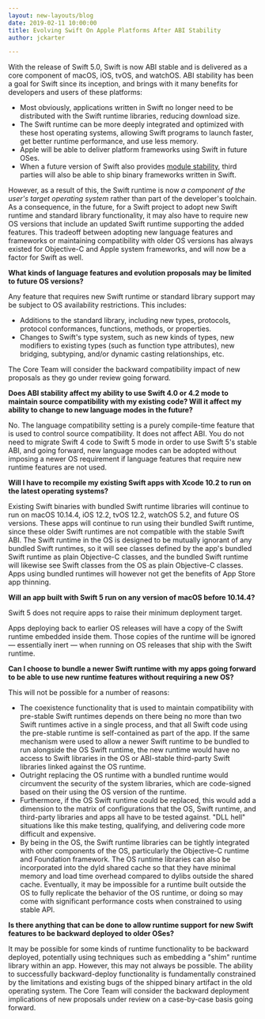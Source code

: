 ```yaml
---
layout: new-layouts/blog
date: 2019-02-11 10:00:00
title: Evolving Swift On Apple Platforms After ABI Stability
author: jckarter

---
```


With the release of Swift 5.0, Swift is now ABI stable and is delivered as a core component of macOS, iOS, tvOS, and watchOS. ABI stability has been a goal for Swift since its inception, and brings with it many benefits for developers and users of these platforms:

* Most obviously, applications written in Swift no longer need to be distributed with the Swift runtime libraries, reducing download size.
* The Swift runtime can be more deeply integrated and optimized with these host operating systems, allowing Swift programs to launch faster, get better runtime performance, and use less memory.
* Apple will be able to deliver platform frameworks using Swift in future OSes.
* When a future version of Swift also provides [module stability](/blog/abi-stability-and-more/#module-stability), third parties will also be able to ship binary frameworks written in Swift.

However, as a result of this, the Swift runtime is now *a component of the user's target operating system* rather than part of the developer's toolchain. As a consequence, in the future, for a Swift project to adopt new Swift runtime and standard library functionality, it may also have to require new OS versions that include an updated Swift runtime supporting the added features. This tradeoff between adopting new language features and frameworks or maintaining compatibility with older OS versions has always existed for Objective-C and Apple system frameworks, and will now be a factor for Swift as well.

**What kinds of language features and evolution proposals may be limited to future OS versions?**

Any feature that requires new Swift runtime or standard library support may be subject to OS availability restrictions. This includes:

* Additions to the standard library, including new types, protocols, protocol conformances, functions, methods, or properties.
* Changes to Swift's type system, such as new kinds of types, new modifiers to existing types (such as function type attributes), new bridging, subtyping, and/or dynamic casting relationships, etc.

The Core Team will consider the backward compatibility impact of new proposals as they go under review going forward.

**Does ABI stability affect my ability to use Swift 4.0 or 4.2 mode to maintain source compatibility with my existing code? Will it affect my ability to change to new language modes in the future?**

No. The language compatibility setting is a purely compile-time feature that is used to control source compatibility. It does not affect ABI. You do not need to migrate Swift 4 code to Swift 5 mode in order to use Swift 5's stable ABI, and going forward, new language modes can be adopted without imposing a newer OS requirement if language features that require new runtime features are not used.

**Will I have to recompile my existing Swift apps with Xcode 10.2 to run on the latest operating systems?**

Existing Swift binaries with bundled Swift runtime libraries will continue to run on macOS 10.14.4, iOS 12.2, tvOS 12.2, watchOS 5.2, and future OS versions. These apps will continue to run using their bundled Swift runtime, since these older Swift runtimes are not compatible with the stable Swift ABI. The Swift runtime in the OS is designed to be mutually ignorant of any bundled Swift runtimes, so it will see classes defined by the app's bundled Swift runtime as plain Objective-C classes, and the bundled Swift runtime will likewise see Swift classes from the OS as plain Objective-C classes. Apps using bundled runtimes will however not get the benefits of App Store app thinning.

**Will an app built with Swift 5 run on any version of macOS before 10.14.4?**

Swift 5 does not require apps to raise their minimum deployment target.

Apps deploying back to earlier OS releases will have a copy of the
Swift runtime embedded inside them.  Those copies of the runtime will be
ignored — essentially inert — when running on OS releases that ship with the
Swift runtime.

**Can I choose to bundle a newer Swift runtime with my apps going forward to be able to use new runtime features without requiring a new OS?**

This will not be possible for a number of reasons:

* The coexistence functionality that is used to maintain compatibility with pre-stable Swift runtimes depends on there being no more than two Swift runtimes active in a single process, and that all Swift code using the pre-stable runtime is self-contained as part of the app. If the same mechanism were used to allow a newer Swift runtime to be bundled to run alongside the OS Swift runtime, the new runtime would have no access to Swift libraries in the OS or ABI-stable third-party Swift libraries linked against the OS runtime.
* Outright replacing the OS runtime with a bundled runtime would circumvent the security of the system libraries, which are code-signed based on their using the OS version of the runtime.
* Furthermore, if the OS Swift runtime could be replaced, this would add a dimension to the matrix of configurations that the OS, Swift runtime, and third-party libraries and apps all have to be tested against. "DLL hell" situations like this make testing, qualifying, and delivering code more difficult and expensive.
* By being in the OS, the Swift runtime libraries can be tightly integrated with other components of the OS, particularly the Objective-C runtime and Foundation framework. The OS runtime libraries can also be incorporated into the dyld shared cache so that they have minimal memory and load time overhead compared to dylibs outside the shared cache. Eventually, it may be impossible for a runtime built outside the OS to fully replicate the behavior of the OS runtime, or doing so may come with significant performance costs when constrained to using stable API.

**Is there anything that can be done to allow runtime support for new Swift features to be backward deployed to older OSes?**

It may be possible for some kinds of runtime functionality to be backward deployed, potentially using techniques such as embedding a "shim" runtime library within an app.  However, this may not always be possible.  The ability to successfully backward-deploy functionality is fundamentally constrained by the limitations and existing bugs of the shipped binary artifact in the old operating system. The Core Team will consider the backward deployment implications of new proposals under review on a case-by-case basis going forward.
